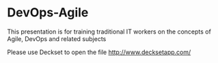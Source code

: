 # DevOps-Agile

This presentation is for training traditional IT workers on the concepts of Agile, DevOps and related subjects

Please use Deckset to open the file http://www.decksetapp.com/
